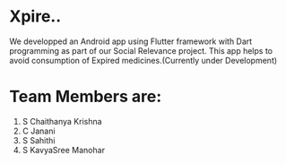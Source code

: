 # Xpire..
We developped an Android app using Flutter framework with Dart programming as part of our Social Relevance project. This app helps to avoid consumption of Expired medicines.(Currently under Development)
# Team Members are:
1. S Chaithanya Krishna
2. C Janani
3. S Sahithi
4. S KavyaSree Manohar

